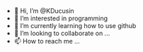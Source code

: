 - 👋 Hi, I’m @KDucusin
- 👀 I’m interested in programming
- 🌱 I’m currently learning how to use github
- 💞️ I’m looking to collaborate on ...
- 📫 How to reach me ...

<!---
KDucusin/KDucusin is a ✨ special ✨ repository because its `README.md` (this file) appears on your GitHub profile.
You can click the Preview link to take a look at your changes.
--->
